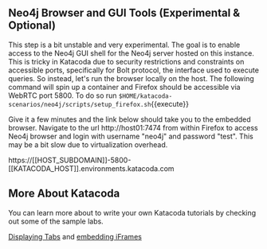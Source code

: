 ## Neo4j Browser and GUI Tools (Experimental & Optional)

This step is a bit unstable and very experimental. The goal is to enable access to the Neo4j
GUI shell for the Neo4j server hosted on this instance. This is tricky in Katacoda
due to security restrictions and constraints on accessible ports, specifically for Bolt protocol,
the interface used to execute queries. So instead, let's run the browser locally on the host. The following command will spin up a container and Firefox should be accessible via WebRTC port
5800. To do so run `$HOME/katacoda-scenarios/neo4j/scripts/setup_firefox.sh`{{execute}}

Give it a few minutes and the link below should take you to the embedded browser. Navigate
to the url http://host01:7474 from within Firefox to access Neo4j browser and login with username "neo4j" and password "test". This may be a bit slow due to virtualization overhead.

https://[[HOST_SUBDOMAIN]]-5800-[[KATACODA_HOST]].environments.katacoda.com

## More About Katacoda

You can learn more about to write your own Katacoda tutorials by checking out some
of the sample labs.

[Displaying Tabs](https://katacoda.com/scenario-examples/scenarios/dashboard-tabs) and [embedding iFrames](https://katacoda.com/scenario-examples/scenarios/dashboard-tabs-iframe)


